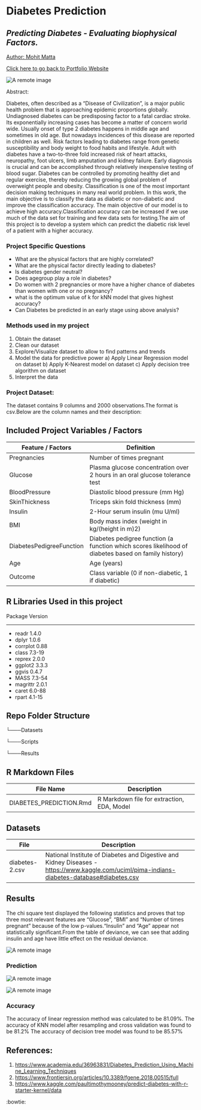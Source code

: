 # Diabetes Prediction

## _Predicting Diabetes - Evaluating biophysical Factors._

<a href="https://www.linkedin.com/in/mohit-matta-61b65b18"> Author: Mohit Matta </a>

<a href="https://mohitmatta.github.io/">Click here to go back to Portfolio Website </a>

![A remote image](https://github.com/mohitmatta/mohitmatta.github.io/blob/67e02bd0cd0e4994be39552c10317665d374d85c/assets/img/Diabetes_prediction.jpeg)

Abstract: 

Diabetes, often described as a “Disease of Civilization”, is a major public health problem that is approaching epidemic proportions globally. Undiagnosed diabetes can be predisposing factor to a fatal cardiac stroke. Its exponentially increasing cases has become a matter of concern world wide. Usually onset of type 2 diabetes happens in middle age and sometimes in old age. But nowadays incidences of this disease are reported in children as well. Risk factors leading to diabetes range from genetic susceptibility and body weight to food habits and lifestyle. Adult with diabetes have a two-to-three fold increased risk of heart attacks, neuropathy, foot ulcers, limb amputation and kidney failure. Early diagnosis is crucial and can be accomplished through relatively inexpensive testing of blood sugar. Diabetes can be controlled by promoting healthy diet and regular exercise, thereby reducing the growing global problem of overweight people and obesity.
Classification is one of the most important decision making techniques in many real world problem. In this work, the main objective is to classify the data as diabetic or non-diabetic and improve the classification accuracy. The main objective of our model is to achieve high accuracy.Classification accuracy can be increased if we use much of the data set for training and few data sets for testing.The aim of this project is to develop a system which can predict the diabetic risk level of a patient with a higher accuracy.

### Project Specific Questions
- What are the physical factors that are highly correlated?
- What are the physical factor directly leading to diabetes?
- Is diabetes gender neutral?
- Does agegroup play a role in diabetes?
- Do women with 2 pregnancies or more have a higher chance of diabetes than women with one or no pregnancy?
- what is the optimum value of k for kNN model that gives highest accuracy?
- Can Diabetes be predicted in an early stage using above analysis?
	

### Methods used in my project


1) Obtain the dataset
2) Clean our dataset
3) Explore/Visualize dataset to allow to find patterns and trends 
4) Model the data for predictive power
a) Apply Linear Regression model on dataset
b) Apply K-Nearest model on dataset
c) Apply decision tree algorithm on dataset
6) Interpret the data


### Project Dataset:

The dataset contains 9 columns and 2000 observations.The format is csv.Below are the column names and their description:

## Included Project Variables / Factors 

| Feature / Factors | Definition | 
| --------- | --------- | 
| Pregnancies | Number of times pregnant |
| Glucose | Plasma glucose concentration over 2 hours in an oral glucose tolerance test |
| BloodPressure | Diastolic blood pressure (mm Hg) |
| SkinThickness | Triceps skin fold thickness (mm) |
| Insulin | 2-Hour serum insulin (mu U/ml) |
| BMI | Body mass index (weight in kg/(height in m)2) |
| DiabetesPedigreeFunction | Diabetes pedigree function (a function which scores likelihood of diabetes based on family history)|
| Age | Age (years) |
| Outcome | Class variable (0 if non-diabetic, 1 if diabetic) |



## R Libraries Used in this project


Package               Version
--------------------- ---------
- readr                 1.4.0
- dplyr                 1.0.6
- corrplot              0.88
- class                 7.3-19
- reprex                2.0.0
- ggplot2               3.3.3
- ggvis                 0.4.7
- MASS                  7.3-54
- magrittr              2.0.1
- caret                 6.0-88
- rpart                 4.1-15


## Repo Folder Structure

└───Datasets

└───Scripts

└───Results

## R Markdown Files 

| File Name  | Description |
| ------ | ------ |
| DIABETES_PREDICTION.Rmd | R Markdown file for extraction, EDA, Model |


## Datasets
| File  | Description |
| ------ | ------ |
| diabetes-2.csv | National Institute of Diabetes and Digestive and Kidney Diseases - https://www.kaggle.com/uciml/pima-indians-diabetes-database#diabetes.csv| 

## Results


The chi square test displayed the following statistics and proves that top three most relevant features are “Glucose”, “BMI” and “Number of times pregnant” because of the low p-values.“Insulin” and “Age” appear not statistically significant.From the table of deviance, we can see that adding insulin and age have little effect on the residual deviance.

![A remote image](https://github.com/mohitmatta/diabetes_prediction/blob/d07509838d7b9753f503eabe72090956edfa555b/Results/relevant_factors.png)


### Prediction

![A remote image](https://github.com/mohitmatta/diabetes_prediction/blob/90f43f860f8fdee85515cb22709ce8190ea9ab7b/Results/knn.png)

![A remote image](https://github.com/mohitmatta/diabetes_prediction/blob/dcedd992f6cb5a527bd671b285d47d014a3fad32/Results/decision_tree.png)


### Accuracy

The accuracy of linear regression method was calculated to be 81.09%.
The accuracy of KNN model after resampling and cross validation was found to be 81.2%
The accuracy of decision tree model was found to be 85.57%


## References: 


1) https://www.academia.edu/36963831/Diabetes_Prediction_Using_Machine_Learning_Techniques 
2) https://www.frontiersin.org/articles/10.3389/fgene.2018.00515/full
3) https://www.kaggle.com/paultimothymooney/predict-diabetes-with-r-starter-kernel/data



:bowtie:
